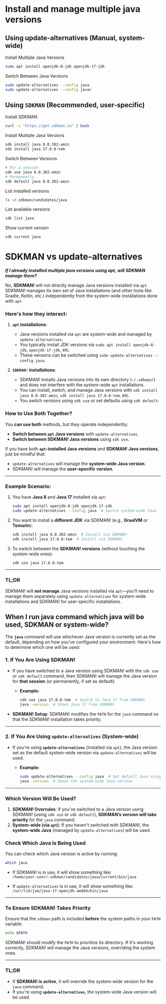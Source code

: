 # Install and manage multiple java versions

## Using update-alternatives (Manual, system-wide)

Install Multiple Java Versions
```bash
sudo apt install openjdk-8-jdk openjdk-17-jdk
```

Switch Between Java Versions
```bash
sudo update-alternatives --config java
sudo update-alternatives --config javac
```

## Using `SDKMAN` (Recommended, user-specific)

Install SDKMAN
```bash
curl -s "https://get.sdkman.io" | bash
```

Install Multiple Java Versions
```bash
sdk install java 8.0.382-amzn
sdk install java 17.0.8-tem
```

Switch Between Versions
```bash
# For a session
sdk use java 8.0.382-amzn
# Permanently
sdk default java 8.0.382-amzn
```

List installed versions
```bash
ls ~/.sdkman/candidates/java
```

List available versions
```bash
sdk list java
```

Show current version
```bash
sdk current java
```

# SDKMAN vs update-alternatives

***If I already installed multiple java versions using apt, will SDKMAN manage them?***

No, **SDKMAN!** will not directly manage Java versions installed via `apt`. SDKMAN! manages its own set of Java installations (and other tools like Gradle, Kotlin, etc.) independently from the system-wide installations done with `apt`.

### Here's how they interact:

1. **`apt` installations**:
   - Java versions installed via `apt` are system-wide and managed by `update-alternatives`.
   - You typically install JDK versions via `sudo apt install openjdk-8-jdk`, `openjdk-17-jdk`, etc.
   - These versions can be switched using `sudo update-alternatives --config java`.

2. **`SDKMAN!` installations**:
   - SDKMAN! installs Java versions into its own directory (`~/.sdkman/`) and does not interfere with the system-wide `apt` installations.
   - You can install, switch, and manage Java versions with `sdk install java 8.0.382-amzn`, `sdk install java 17.0.8-tem`, etc.
   - You switch versions using `sdk use` or set defaults using `sdk default`.

### **How to Use Both Together?**

You **can use both** methods, but they operate independently:

- **Switch between `apt` Java versions** with `update-alternatives`.
- **Switch between SDKMAN! Java versions** using `sdk use`.

If you have both **`apt`-installed Java versions** and **SDKMAN! Java versions**, just be mindful that:

- `update-alternatives` will manage the **system-wide Java version**.
- SDKMAN! will manage the **user-specific version**.

---

### **Example Scenario:**
1. You have **Java 8** and **Java 17** installed via `apt`:
   ```bash
   sudo apt install openjdk-8-jdk openjdk-17-jdk
   sudo update-alternatives --config java  # Switch system-wide Java
   ```

2. You want to install a **different JDK** via SDKMAN! (e.g., **GraalVM** or **Temurin**):
   ```bash
   sdk install java 8.0.382-amzn  # Install via SDKMAN!
   sdk install java 17.0.8-tem  # Install via SDKMAN!
   ```

3. To switch between the **SDKMAN! versions** (without touching the system-wide ones):
   ```bash
   sdk use java 17.0.8-tem
   ```

---

### **TL;DR**
SDKMAN! will **not manage** Java versions installed via `apt`—you'll need to manage them separately using `update-alternatives` for system-wide installations and SDKMAN! for user-specific installations.

## When I run java command which java will be used, SDKMAN or system-wide?

The **`java`** command will use whichever Java version is currently set as the default, depending on how you've configured your environment. Here's how to determine which one will be used:

### 1. **If You Are Using SDKMAN!**
- If you have switched to a Java version using SDKMAN! with the `sdk use` or `sdk default` command, then SDKMAN! will manage the Java version for **that session** (or permanently, if set as default).
  
  - **Example:**  
    ```bash
    sdk use java 17.0.8-tem  # Switch to Java 17 from SDKMAN!
    java -version  # Shows Java 17 from SDKMAN!
    ```

- **SDKMAN! Setup**: SDKMAN! modifies the `PATH` for the `java` command so that the SDKMAN! installation takes priority.

---

### 2. **If You Are Using `update-alternatives` (System-wide)**
- If you're using **`update-alternatives`** (installed via `apt`), the Java version set as the default system-wide version via `update-alternatives` will be used.
  
  - **Example:**  
    ```bash
    sudo update-alternatives --config java  # Set default Java using apt
    java -version  # Shows the system-wide Java version
    ```

---

### **Which Version Will Be Used?**
1. **SDKMAN! Overrules**: If you’ve switched to a Java version using SDKMAN! (using `sdk use` or `sdk default`), **SDKMAN’s version will take priority** for the `java` command.
2. **System-wide (via `apt`)**: If you haven't switched with SDKMAN!, the **system-wide Java** (managed by `update-alternatives`) will be used.

### **Check Which Java Is Being Used**
You can check which Java version is active by running:
```bash
which java
```
- If SDKMAN! is in use, it will show something like:  
  `/home/your-user/.sdkman/candidates/java/current/bin/java`
  
- If `update-alternatives` is in use, it will show something like:  
  `/usr/lib/jvm/java-17-openjdk-amd64/bin/java`

---

### **To Ensure SDKMAN! Takes Priority**
Ensure that the `sdkman` path is included **before** the system paths in your `PATH` variable:
```bash
echo $PATH
```
SDKMAN! should modify the `PATH` to prioritize its directory. If it's working correctly, SDKMAN! will manage the Java versions, overriding the system ones.

---

### **TL;DR**  
- If **SDKMAN! is active**, it will override the system-wide version for the `java` command.
- If you're using **`update-alternatives`**, the system-wide Java version will be used.
